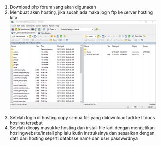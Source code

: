 1. Download php forum yang akan digunakan<br>
2. Membuat akun hosting, jika sudah ada maka login ftp ke server hosting kita<br>
![1.3.png](https://github.com/GGenom3/DumbWaysDevOps/blob/main/TaskM4/Images/1.3.PNG)<br><br>
3. Setelah login di hosting copy semua file yang didownload tadi ke htdocs hosting tersebut<br>
4. Setelah dicopy masuk ke hosting dan install file tadi dengan mengetikan hostingwebsite/install.php lalu ikutin instruksinya dan sesuaikan dengan data dari hosting seperti database name dan user passwordnya